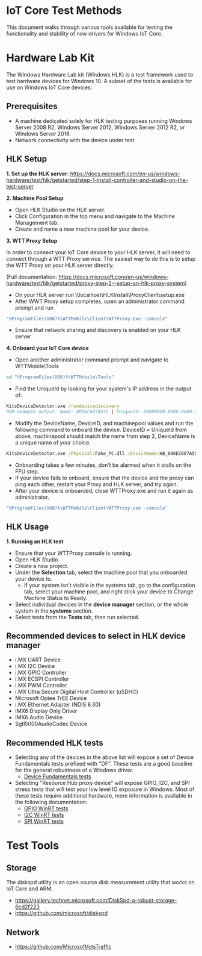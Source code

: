 IoT Core Test Methods
================

This document walks through various tools available for testing the functionality and stability of new drivers for Windows IoT Core.

# Hardware Lab Kit
The Windows Hardware Lab kit (Windows HLK) is a test framework used to test hardware devices for Windows 10. A subset of the tests is available for use on Windows IoT Core devices.
## Prerequisites
 - A machine dedicated solely for HLK testing purposes running Windows Server 2008 R2, Windows Server 2012, Windows Server 2012 R2, or Windows Server 2016.
 - Network connectivity with the device under test.

## HLK Setup

**1. Set up the HLK server**:
 https://docs.microsoft.com/en-us/windows-hardware/test/hlk/getstarted/step-1-install-controller-and-studio-on-the-test-server 

**2. Machine Pool Setup**

   + Open HLK Studio on the HLK server.
   + Click Configuration in the top menu and navigate to the Machine Management tab.
   + Create and name a new machine pool for your device.

**3. WTT Proxy Setup**

In order to connect your IoT Core device to your HLK server, it will need to connect through a WTT Proxy service. The easiest way to do this is to setup the WTT Proxy on your HLK server directly.

(Full documentation: https://docs.microsoft.com/en-us/windows-hardware/test/hlk/getstarted/proxy-step-2--setup-an-hlk-proxy-system)

   + On your HLK server run \\\\localhost\HLKInstall\ProxyClient\setup.exe
   + After WWT Proxy setup completes, open an administrator command prompt and run
   ```cmd
   "%ProgramFiles(X86)%\WTTMobile\Client\WTTProxy.exe -console"
   ```
   + Ensure that network sharing and discovery is enabled on your HLK server

**4. Onboard your IoT Core device**

   + Open another administrator command prompt and navigate to WTTMobile\Tools
   ```cmd
   cd "%ProgramFiles(X86)%\WTTMobile\Tools"
   ```
   + Find the UniqueId by looking for your system's IP address in the output of:
   ```cmd
   KitsDeviceDetector.exe /rundevicediscovery
   REM example output: Name: 000EC687A555 | UniqueId: 00000000-0000-0000-0000-000ec687a555 | Address: 10.123.123.46 | Connection: SirepBroadcast2 | Location:
   ```
   + 	Modify the DeviceName, DeviceID, and machinepool values and run the following command to onboard the device. DeviceID = UniqueId from above, machinepool should match the name from step 2, DeviceName is a unique name of your choice.
   ```cmd
   KitsDeviceDetector.exe /Physical:Fake_PC.dll /DeviceName:HB_000EC687A555  /DeviceId:00000000-0000-0000-0000-000ec687a555 /machinepool:$\PoolName /SkipFFUCheck
   ```
   + Onboarding takes a few minutes, don’t be alarmed when it stalls on the FFU step.
   + If your device fails to onboard, ensure that the device and the proxy can ping each other, restart your Proxy and HLK server, and try again.
   + After your device is onboarded, close WTTProxy.exe and run it again as administrator.
   ```cmd
   "%ProgramFiles(X86)%\WTTMobile\Client\WTTProxy.exe -console"
   ```

## HLK Usage
**1. Running an HLK test**
   + Ensure that your WTTProxy console is running.
   + Open HLK Studio.
   + Create a new project.
   + Under the **Selection** tab, select the machine pool that you onboarded your device to.
     + If your system isn't visible in the systems tab, go to the configuration tab, select your machine pool, and right click your device to Change Machine Status to Ready.
   + Select individual devices in the **device manager** section, or the whole system in the **systems** section.
   + Select tests from the **Tests** tab, then run selected.


## Recommended devices to select in HLK device manager
  - i.MX UART Device
  - i.MX I2C Device
  - i.MX GPIO Controller
  - i.MX ECSPI Controller
  - i.MX PWM Controller
  - i.MX Ultra Secure Digital Host Controller (uSDHC)
  - Microsoft Optee TrEE Device
  - i.MX Ethernet Adapter (NDIS 6.30)
  - IMX6 Display Only Driver
  - IMX6 Audio Device
  - Sgtl5000AudioCodec Device

## Recommended HLK tests
  - Selecting any of the devices in the above list will expose a set of Device Fundamentals tests prefixed with "DF". These tests are a good baseline for the general robustness of a Windows driver.
    - [Device Fundamentals tests](https://docs.microsoft.com/en-us/windows-hardware/drivers/devtest/device-fundamentals-tests)
  - Selecting "Resource Hub proxy device" will expose GPIO, I2C, and SPI stress tests that will test your low level IO exposure in Windows. Most of these tests require additional hardware, more information is available in the following documentation:
    - [GPIO WinRT tests](https://docs.microsoft.com/en-us/windows-hardware/test/hlk/testref/f1fc0922-1186-48bd-bfcd-c7385a2f6f96)
    - [I2C WinRT tests](https://docs.microsoft.com/en-us/windows-hardware/test/hlk/testref/a60f5a94-12b2-4905-8416-e9774f539f1d)
    - [SPI WinRT tests](https://docs.microsoft.com/en-us/windows-hardware/test/hlk/testref/50cf9ccc-bbd3-4514-979f-b0499cb18ed8)


# Test Tools

## Storage
The diskspd utility is an open source disk measurement utility that works on IoT Core and ARM.
+ https://gallery.technet.microsoft.com/DiskSpd-a-robust-storage-6cd2f223
+ https://github.com/microsoft/diskspd

## Network

+ https://github.com/Microsoft/ctsTraffic